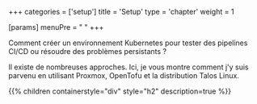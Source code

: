 +++
categories = ['setup']
title = 'Setup'
type = 'chapter'
weight = 1

[params]
  menuPre = "<i class='fa-fw far fa-star'></i> "
+++

Comment créer un environnement Kubernetes pour tester des pipelines CI/CD ou résoudre des problèmes persistants ?

Il existe de nombreuses approches. Ici, je vous montre comment j'y suis parvenu en utilisant Proxmox, OpenTofu et la distribution Talos Linux.

{{% children containerstyle="div" style="h2" description=true %}}